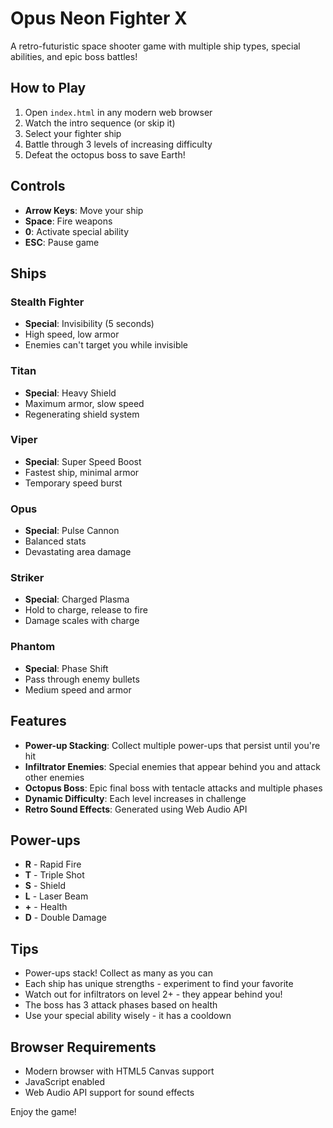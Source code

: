 # Opus Neon Fighter X

A retro-futuristic space shooter game with multiple ship types, special abilities, and epic boss battles!

## How to Play

1. Open `index.html` in any modern web browser
2. Watch the intro sequence (or skip it)
3. Select your fighter ship
4. Battle through 3 levels of increasing difficulty
5. Defeat the octopus boss to save Earth!

## Controls

- **Arrow Keys**: Move your ship
- **Space**: Fire weapons
- **0**: Activate special ability
- **ESC**: Pause game

## Ships

### Stealth Fighter
- **Special**: Invisibility (5 seconds)
- High speed, low armor
- Enemies can't target you while invisible

### Titan
- **Special**: Heavy Shield
- Maximum armor, slow speed
- Regenerating shield system

### Viper
- **Special**: Super Speed Boost
- Fastest ship, minimal armor
- Temporary speed burst

### Opus
- **Special**: Pulse Cannon
- Balanced stats
- Devastating area damage

### Striker
- **Special**: Charged Plasma
- Hold to charge, release to fire
- Damage scales with charge

### Phantom
- **Special**: Phase Shift
- Pass through enemy bullets
- Medium speed and armor

## Features

- **Power-up Stacking**: Collect multiple power-ups that persist until you're hit
- **Infiltrator Enemies**: Special enemies that appear behind you and attack other enemies
- **Octopus Boss**: Epic final boss with tentacle attacks and multiple phases
- **Dynamic Difficulty**: Each level increases in challenge
- **Retro Sound Effects**: Generated using Web Audio API

## Power-ups

- **R** - Rapid Fire
- **T** - Triple Shot
- **S** - Shield
- **L** - Laser Beam
- **+** - Health
- **D** - Double Damage

## Tips

- Power-ups stack! Collect as many as you can
- Each ship has unique strengths - experiment to find your favorite
- Watch out for infiltrators on level 2+ - they appear behind you!
- The boss has 3 attack phases based on health
- Use your special ability wisely - it has a cooldown

## Browser Requirements

- Modern browser with HTML5 Canvas support
- JavaScript enabled
- Web Audio API support for sound effects

Enjoy the game!